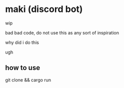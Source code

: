 # maki (discord bot)
wip

bad bad code, do not use this as any sort of inspiration

why did i do this

ugh

## how to use
git clone && cargo run
